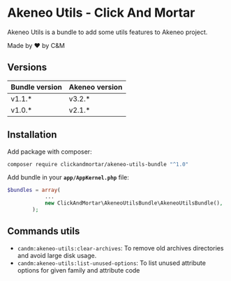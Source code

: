# Akeneo Utils - Click And Mortar

Akeneo Utils is a bundle to add some utils features to Akeneo project.

Made by :heart: by C&M

## Versions

| **Bundle version**  | **Akeneo version** |
| ------------- | ------------- |
| v1.1.*  | v3.2.*  |
| v1.0.*  | v2.1.*  |

## Installation

Add package with composer:
```bash
composer require clickandmortar/akeneo-utils-bundle "^1.0"
```

Add bundle in your **`app/AppKernel.php`** file:
```php
$bundles = array(
            ...
            new ClickAndMortar\AkeneoUtilsBundle\AkeneoUtilsBundle(),
        );
```

## Commands utils

* `candm:akeneo-utils:clear-archives`: To remove old archives directories and avoid large disk usage.
* `candm:akeneo-utils:list-unused-options`: To list unused attribute options for given family and attribute code
